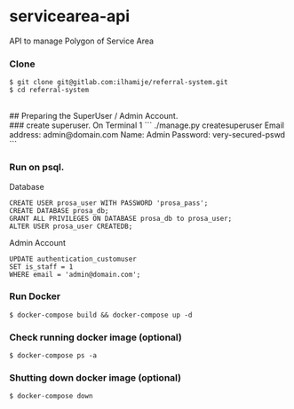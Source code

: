 # servicearea-api
API to manage Polygon of Service Area

### Clone
```
$ git clone git@gitlab.com:ilhamije/referral-system.git
$ cd referral-system
```

<br >
## Preparing the SuperUser / Admin Account. 
<br>
### create superuser. 
On Terminal 1
```
./manage.py createsuperuser  
Email address: admin@domain.com  
Name: Admin  
Password: very-secured-pswd  
```

### Run on psql.  
Database  
```
CREATE USER prosa_user WITH PASSWORD 'prosa_pass';
CREATE DATABASE prosa_db;
GRANT ALL PRIVILEGES ON DATABASE prosa_db to prosa_user;
ALTER USER prosa_user CREATEDB;
```

Admin Account  
```
UPDATE authentication_customuser
SET is_staff = 1
WHERE email = 'admin@domain.com';
```


### Run Docker

```
$ docker-compose build && docker-compose up -d
```

### Check running docker image (optional)

```
$ docker-compose ps -a
```

### Shutting down docker image (optional)

```
$ docker-compose down
```

